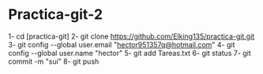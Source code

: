 # Practica-git-2
1- cd [practica-git]
2- git clone https://github.com/Elking135/practica-git.git
3- git config --global user.email "hector951357q@hotmail.com"
4- git config --global user.name "hector"
5- git add Tareas.txt
6- git status
7- git commit -m "sui"
8- git push
